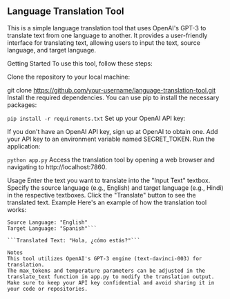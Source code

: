 ## Language Translation Tool
This is a simple language translation tool that uses OpenAI's GPT-3 to translate text from one language to another. It provides a user-friendly interface for translating text, allowing users to input the text, source language, and target language.

Getting Started
To use this tool, follow these steps:

Clone the repository to your local machine:


git clone https://github.com/your-username/language-translation-tool.git
Install the required dependencies. You can use pip to install the necessary packages:


```pip install -r requirements.txt```
Set up your OpenAI API key:

If you don't have an OpenAI API key, sign up at OpenAI to obtain one.
Add your API key to an environment variable named SECRET_TOKEN.
Run the application:


```python app.py```
Access the translation tool by opening a web browser and navigating to http://localhost:7860.

Usage
Enter the text you want to translate into the "Input Text" textbox.
Specify the source language (e.g., English) and target language (e.g., Hindi) in the respective textboxes.
Click the "Translate" button to see the translated text.
Example
Here's an example of how the translation tool works:

```Input Text: "Hello, how are you?"
Source Language: "English"
Target Language: "Spanish"```

```Translated Text: "Hola, ¿cómo estás?"```

Notes
This tool utilizes OpenAI's GPT-3 engine (text-davinci-003) for translation.
The max_tokens and temperature parameters can be adjusted in the translate_text function in app.py to modify the translation output.
Make sure to keep your API key confidential and avoid sharing it in your code or repositories.
